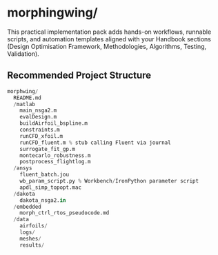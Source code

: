 # morphingwing/
This practical implementation pack adds hands-on workflows, runnable scripts, and automation templates aligned with your Handbook sections (Design Optimisation Framework, Methodologies, Algorithms, Testing, Validation).

Recommended Project Structure
---
```python
morphwing/
  README.md
  /matlab
    main_nsga2.m
    evalDesign.m
    buildAirfoil_bspline.m
    constraints.m
    runCFD_xfoil.m
    runCFD_fluent.m % stub calling Fluent via journal
    surrogate_fit_gp.m
    montecarlo_robustness.m
    postprocess_flightlog.m
  /ansys
    fluent_batch.jou
    wb_param_script.py % Workbench/IronPython parameter script
    apdl_simp_topopt.mac
  /dakota
    dakota_nsga2.in
  /embedded
    morph_ctrl_rtos_pseudocode.md
  /data
    airfoils/
    logs/
    meshes/
    results/
